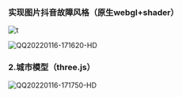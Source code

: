 ### 实现图片抖音故障风格（原生webgl+shader）

![t](https://tva1.sinaimg.cn/large/008i3skNly1gyfmgtxlibj308z07laa0.jpg)

![QQ20220116-171620-HD](https://github.com/caiwuu/webgl-demo/blob/master/static/dy.gif)

### 2.城市模型（three.js）

![QQ20220116-171750-HD](https://github.com/caiwuu/webgl-demo/blob/master/static/dt.gif)

